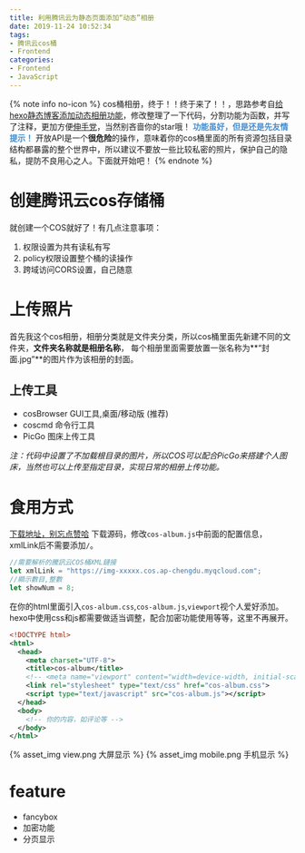 ```yaml
---
title: 利用腾讯云为静态页面添加“动态”相册
date: 2019-11-24 10:52:34
tags:
- 腾讯云cos桶
- Frontend
categories:
- Frontend
- JavaScript
---
```


{% note info no-icon %}
cos桶相册，终于！！终于来了！！，思路参考自[给hexo静态博客添加动态相册功能](https://me.idealli.com/post/73ad4183.html)，修改整理了一下代码，分割功能为函数，并写了注释，更加方便[伸手党](https://github.com/Lruihao/cos-album)，当然别吝啬你的star哦！
**<span style="color: #428bca;">功能虽好，但是还是先友情提示！</span>**
开放API是一个**很危险**的操作，意味着你的cos桶里面的所有资源包括目录结构都暴露的整个世界中，所以建议不要放一些比较私密的照片，保护自己的隐私，提防不良用心之人。下面就开始吧！
{% endnote %}

<!--more-->

# 创建腾讯云cos存储桶
就创建一个COS就好了！有几点注意事项：
1. 权限设置为共有读私有写
2. policy权限设置整个桶的读操作
3. 跨域访问CORS设置，自己随意

# 上传照片
首先我这个cos相册，相册分类就是文件夹分类，所以cos桶里面先新建不同的文件夹，**文件夹名称就是相册名称**，
每个相册里面需要放置一张名称为**“封面.jpg”**的图片作为该相册的封面。
## 上传工具
- cosBrowser GUI工具,桌面/移动版 (推荐)
- coscmd 命令行工具
- PicGo 图床上传工具

*注：代码中设置了不加载根目录的图片，所以COS可以配合PicGo来搭建个人图床，当然也可以上传至指定目录，实现日常的相册上传功能。*

# 食用方式
<a href="https://github.com/Lruihao/cos-album" target="_blank" class="LinkCard">下载地址，别忘点赞哈</a>
下载源码，修改`cos-album.js`中前面的配置信息，xmlLink后不需要添加`/`。
```js config
//需要解析的騰訊云COS桶XML鏈接
let xmlLink = "https://img-xxxxx.cos.ap-chengdu.myqcloud.com";
//顯示數目,整數
let showNum = 8;
```
在你的html里面引入`cos-album.css`,`cos-album.js`,`viewport`视个人爱好添加。
hexo中使用css和js都需要做适当调整，配合加密功能使用等等，这里不再展开。
```xml demo
<!DOCTYPE html>
<html>
  <head>
    <meta charset="UTF-8">
    <title>cos-album</title>
    <!-- <meta name="viewport" content="width=device-width, initial-scale=1.0"> -->
    <link rel="stylesheet" type="text/css" href="cos-album.css">
    <script type="text/javascript" src="cos-album.js"></script>
  </head>
  <body>
    <!-- 你的内容，如评论等 -->
  </body>
</html>
```
{% asset_img view.png 大屏显示 %}
{% asset_img mobile.png 手机显示 %}

# feature
- fancybox
- 加密功能
- 分页显示